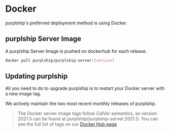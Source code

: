# Docker

purplship's preferred deployment method is using Docker.

## purplship Server Image

A purplship Server Image is pushed on dockerhub for each release. 

```bash
docker pull purplship/purplship-server:[version]
```


## Updating purplship

All you need to do to upgrade purplship is to restart your Docker server with a new image tag.

We actively maintain the two most recent monthly releases of purplship.

> The Docker server image tags follow CalVer semantics, so version 2021.5 can be found at purplship/purplship-server:2021.5.
> You can see the full list of tags on our [Docker Hub page](https://hub.docker.com/r/purplship/purplship-server/tags).
